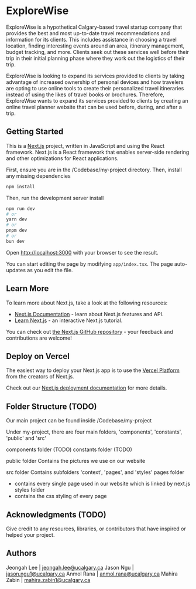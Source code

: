 # ExploreWise

ExploreWise is a hypothetical Calgary-based travel startup company that provides the best and most up-to-date travel recommendations and information for its clients. 
This includes assistance in choosing a travel location, finding interesting events around an area, itinerary management, budget tracking, and more. 
Clients seek out these services well before their trip in their initial planning phase where they work out the logistics of their trip. 

ExploreWise is looking to expand its services provided to clients by taking advantage of increased ownership of personal devices 
and how travelers are opting to use online tools to create their personalized travel itineraries instead of using the likes of travel books or brochures. 
Therefore, ExploreWise wants to expand its services provided to clients by creating an online travel planner website that can be used before, during, and after a trip. 


## Getting Started

This is a [Next.js](https://nextjs.org/) project, written in JavaScript and using the React framework. Next.js is a React framework that enables server-side rendering and other 
optimizations for React applications.

First, ensure you are in the /Codebase/my-project directory. Then, install any missing dependencies
```bash
npm install
```
Then, run the development server
install 
```bash
npm run dev
# or
yarn dev
# or
pnpm dev
# or
bun dev
```


Open [http://localhost:3000](http://localhost:3000) with your browser to see the result.

You can start editing the page by modifying `app/index.tsx`. The page auto-updates as you edit the file.


## Learn More

To learn more about Next.js, take a look at the following resources:

- [Next.js Documentation](https://nextjs.org/docs) - learn about Next.js features and API.
- [Learn Next.js](https://nextjs.org/learn) - an interactive Next.js tutorial.

You can check out [the Next.js GitHub repository](https://github.com/vercel/next.js/) - your feedback and contributions are welcome!

## Deploy on Vercel

The easiest way to deploy your Next.js app is to use the [Vercel Platform](https://vercel.com/new?utm_medium=default-template&filter=next.js&utm_source=create-next-app&utm_campaign=create-next-app-readme) from the creators of Next.js.

Check out our [Next.js deployment documentation](https://nextjs.org/docs/deployment) for more details.


## Folder Structure (TODO)

Our main project can be found inside /Codebase/my-project

Under my-project, there are four main folders, 'components', 'constants', 'public' and 'src'

components folder (TODO)
constants folder (TODO)

public folder 
Contains the pictures we use on our website

src folder 
Contains subfolders 'context', 'pages', and 'styles'
  pages folder
  -  contains every single page used in our website which is linked by next.js
  styles folder
  -   contains the css styling of every page



## Acknowledgments (TODO)
Give credit to any resources, libraries, or contributors that have inspired or helped your project.



## Authors
Jeongah Lee | jeongah.lee@ucalgary.ca
Jason Ngu | jason.ngu1@ucalgary.ca
Anmol Rana | anmol.rana@ucalgary.ca
Mahira Zabin | mahira.zabin1@ucalgary.ca




